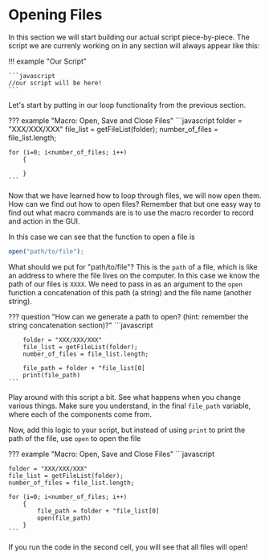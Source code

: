 # Opening Files

In this section we will start building our actual script piece-by-piece. The script we are currenly working on in any section will always appear like this:


!!! example "Our Script"

    ```javascript
    //our script will be here!
    ```

Let's start by putting in our loop functionality from the previous section.

??? example "Macro: Open, Save and Close Files"
    ```javascript
    folder = "XXX/XXX/XXX"
    file_list = getFileList(folder);
    number_of_files = file_list.length;

    for (i=0; i<number_of_files; i++)
        {

        }
    ```



Now that we have learned how to loop through files, we will now open them. How can we find out how to open files? Remember that  but one easy way to find out what macro commands are is to use the macro recorder to record and action in the GUI.


In this case we can see that the function to open a file is

```javascript
open("path/to/file");
```

What should we put for "path/to/file"? This is the `path` of a file, which is like an address to where the file lives on the computer. In this case we know the path of our files is `XXXX`. We need to pass in as an argument to the `open` function a concatenation of this path (a string) and the file name (another string).


??? question "How can we generate a path to open? (hint: remember the string concatenation section)?"
    ```javascript

        folder = "XXX/XXX/XXX"
        file_list = getFileList(folder);
        number_of_files = file_list.length;

        file_path = folder + "file_list[0]
        print(file_path)
    ```

Play around with this script a bit. See what happens when you change various things. Make sure you understand, in the final `file_path` variable, where each of the components come from.


Now, add this logic to your script, but instead of using `print` to print the path of the file, use `open` to open the file

??? example "Macro: Open, Save and Close Files"
    ```javascript

    folder = "XXX/XXX/XXX"
    file_list = getFileList(folder);
    number_of_files = file_list.length;

    for (i=0; i<number_of_files; i++)
        {
            file_path = folder + "file_list[0]
            open(file_path)
        }
    ```

If you run the code in the second cell, you will see that all files will open!
